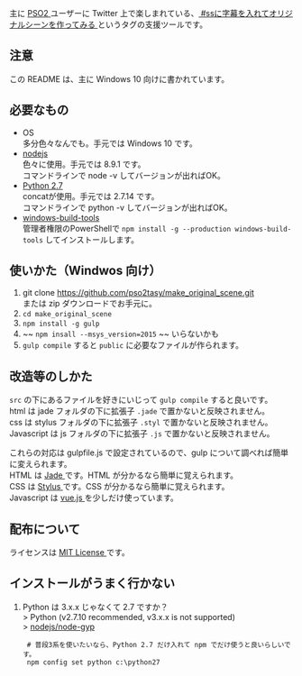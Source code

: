 主に [ PSO2 ](http://pso2.jp) ユーザーに Twitter 上で楽しまれている、[ #ssに字幕を入れてオリジナルシーンを作ってみる ](https://twitter.com/search?src=typd&q=%23ss%E3%81%AB%E5%AD%97%E5%B9%95%E3%82%92%E5%85%A5%E3%82%8C%E3%81%A6%E3%82%AA%E3%83%AA%E3%82%B8%E3%83%8A%E3%83%AB%E3%82%B7%E3%83%BC%E3%83%B3%E3%82%92%E4%BD%9C%E3%81%A3%E3%81%A6%E3%81%BF%E3%82%8B) というタグの支援ツールです。

## 注意
この README は、主に Windows 10 向けに書かれています。

## 必要なもの
- OS  
		多分色々なんでも。手元では Windows 10 です。
- [ nodejs ](https://nodejs.org/en/)  
		色々に使用。手元では 8.9.1 です。  
		コマンドラインで node -v してバージョンが出ればOK。
- [ Python 2.7 ](https://www.python.org/download/releases/2.7/)  
		concatが使用。手元では 2.7.14 です。  
		コマンドラインで python -v してバージョンが出ればOK。
- [ windows-build-tools ](https://github.com/felixrieseberg/windows-build-tools)  
		管理者権限のPowerShellで `npm install -g --production windows-build-tools` してインストールします。

## 使いかた（Windwos 向け）
1. git clone https://github.com/pso2tasy/make_original_scene.git  
		または zip ダウンロードでお手元に。
2. `cd make_original_scene`
3. `npm install -g gulp`
4. ~~ `npm insall --msys_version=2015` ~~ いらないかも
5. `gulp compile` すると `public` に必要なファイルが作られます。

## 改造等のしかた
`src` の下にあるファイルを好きにいじって `gulp compile` すると良いです。  
html は jade フォルダの下に拡張子 `.jade` で置かないと反映されません。  
css は stylus フォルダの下に拡張子 `.styl` で置かないと反映されません。  
Javascript は js フォルダの下に拡張子 `.js` で置かないと反映されません。  

これらの対応は gulpfile.js で設定されているので、gulp について調べれば簡単に変えられます。  
HTML は [ Jade ](http://jade-lang.com/) です。HTML が分かるなら簡単に覚えられます。  
CSS は [ Stylus ](http://stylus-lang.com/) です。CSS が分かるなら簡単に覚えられます。  
Javascript は [ vue.js ](http://jp.vuejs.org/) を少しだけ使っています。  

## 配布について
ライセンスは [ MIT License ](https://ja.wikipedia.org/wiki/MIT_License)です。

## インストールがうまく行かない
1. Python は 3.x.x じゃなくて 2.7 ですか？  
		> Python (v2.7.10 recommended, v3.x.x is not supported)  
		> [nodejs/node-gyp](https://github.com/nodejs/node-gyp)

		# 普段3系を使いたいなら、Python 2.7 だけ入れて npm でだけ使うと良いらしいです。
		npm config set python c:\python27
